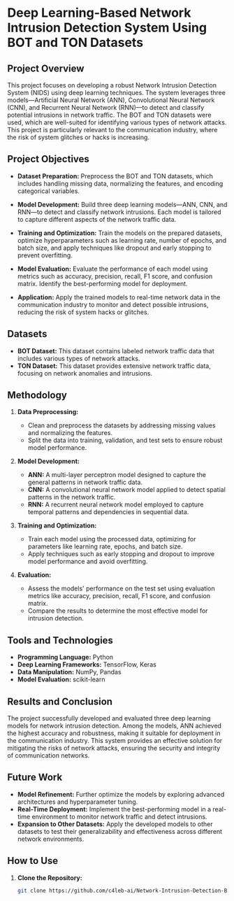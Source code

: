 # Deep Learning-Based Network Intrusion Detection System Using BOT and TON Datasets

## Project Overview

This project focuses on developing a robust Network Intrusion Detection System (NIDS) using deep learning techniques. The system leverages three models—Artificial Neural Network (ANN), Convolutional Neural Network (CNN), and Recurrent Neural Network (RNN)—to detect and classify potential intrusions in network traffic. The BOT and TON datasets were used, which are well-suited for identifying various types of network attacks. This project is particularly relevant to the communication industry, where the risk of system glitches or hacks is increasing.

## Project Objectives

- **Dataset Preparation:** Preprocess the BOT and TON datasets, which includes handling missing data, normalizing the features, and encoding categorical variables.
  
- **Model Development:** Build three deep learning models—ANN, CNN, and RNN—to detect and classify network intrusions. Each model is tailored to capture different aspects of the network traffic data.
  
- **Training and Optimization:** Train the models on the prepared datasets, optimize hyperparameters such as learning rate, number of epochs, and batch size, and apply techniques like dropout and early stopping to prevent overfitting.
  
- **Model Evaluation:** Evaluate the performance of each model using metrics such as accuracy, precision, recall, F1 score, and confusion matrix. Identify the best-performing model for deployment.
  
- **Application:** Apply the trained models to real-time network data in the communication industry to monitor and detect possible intrusions, reducing the risk of system hacks or glitches.

## Datasets

- **BOT Dataset:** This dataset contains labeled network traffic data that includes various types of network attacks.
- **TON Dataset:** This dataset provides extensive network traffic data, focusing on network anomalies and intrusions.

## Methodology

1. **Data Preprocessing:**
   - Clean and preprocess the datasets by addressing missing values and normalizing the features.
   - Split the data into training, validation, and test sets to ensure robust model performance.

2. **Model Development:**
   - **ANN:** A multi-layer perceptron model designed to capture the general patterns in network traffic data.
   - **CNN:** A convolutional neural network model applied to detect spatial patterns in the network traffic.
   - **RNN:** A recurrent neural network model employed to capture temporal patterns and dependencies in sequential data.

3. **Training and Optimization:**
   - Train each model using the processed data, optimizing for parameters like learning rate, epochs, and batch size.
   - Apply techniques such as early stopping and dropout to improve model performance and avoid overfitting.

4. **Evaluation:**
   - Assess the models' performance on the test set using evaluation metrics like accuracy, precision, recall, F1 score, and confusion matrix.
   - Compare the results to determine the most effective model for intrusion detection.

## Tools and Technologies

- **Programming Language:** Python
- **Deep Learning Frameworks:** TensorFlow, Keras
- **Data Manipulation:** NumPy, Pandas
- **Model Evaluation:** scikit-learn

## Results and Conclusion

The project successfully developed and evaluated three deep learning models for network intrusion detection. Among the models, ANN achieved the highest accuracy and robustness, making it suitable for deployment in the communication industry. This system provides an effective solution for mitigating the risks of network attacks, ensuring the security and integrity of communication networks.

## Future Work

- **Model Refinement:** Further optimize the models by exploring advanced architectures and hyperparameter tuning.
- **Real-Time Deployment:** Implement the best-performing model in a real-time environment to monitor network traffic and detect intrusions.
- **Expansion to Other Datasets:** Apply the developed models to other datasets to test their generalizability and effectiveness across different network environments.

## How to Use

1. **Clone the Repository:**
   ```bash
   git clone https://github.com/c4leb-ai/Network-Intrusion-Detection-BOT-TON.git
